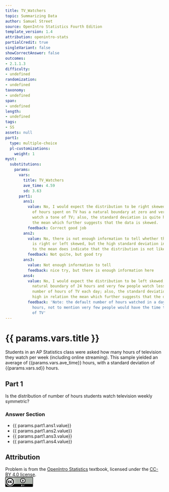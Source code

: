 ```yaml
---
title: TV_Watchers
topic: Summarizing Data
author: Samuel Street
source: OpenIntro Statistics Fourth Edition
template_version: 1.4
attribution: openintro-stats
partialCredit: true
singleVariant: false
showCorrectAnswer: false
outcomes:
- 2.1.1.3
difficulty:
- undefined
randomization:
- undefined
taxonomy:
- undefined
span:
- undefined
length:
- undefined
tags:
- SS
assets: null
part1:
  type: multiple-choice
  pl-customizations:
    weight: 1
myst:
  substitutions:
    params:
      vars:
        title: TV_Watchers
        ave_time: 4.59
        sd: 3.63
      part1:
        ans1:
          value: No, I would expect the distribution to be right skewed as the number
            of hours spent on TV has a natural boundary at zero and very few people
            watch a tone of TV; also, the standard deviation is quite high in relation
            the mean which further suggests that the data is skewed.
          feedback: Correct good job
        ans2:
          value: No, there is not enough information to tell whether the distribution
            is right or left skewed, but the high standard deviation in comparison
            to the mean does indicate that the distribution is not likely symmetric
          feedback: Not quite, but good try
        ans3:
          value: Not enough information to tell
          feedback: nice try, but there is enough information here
        ans4:
          value: No, I would expect the distribution to be left skewed, there is a
            natural boundary of 24 hours and very few people watch less than a certain
            number of hours of TV each day; also, the standard deviation is quite
            high in relation the mean which further suggests that the data is skewed.
          feedback: 'Note: the default number of hours watched in a day is not 24
            hours, not to mention very few people would have the time to watch lots
            of TV'
---
```

# {{ params.vars.title }}
Students in an AP Statistics class were asked how many hours of television they watch per week (including online streaming).
This sample yielded an average of {{params.vars.ave_time}} hours, with a standard deviation of {{params.vars.sd}} hours.

## Part 1

Is the distribution of number of hours students watch television weekly symmetric?

### Answer Section

- {{ params.part1.ans1.value}}
- {{ params.part1.ans2.value}}
- {{ params.part1.ans3.value}}
- {{ params.part1.ans4.value}}

## Attribution

Problem is from the [OpenIntro Statistics](https://openintro.org/book/os/) textbook, licensed under the [CC-BY 4.0 license](https://creativecommons.org/licenses/by/4.0/).<br>![Image representing the Creative Commons 4.0 BY license.](https://raw.githubusercontent.com/firasm/bits/master/by.png)